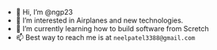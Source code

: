 - 👋 Hi, I’m @ngp23
- 👀 I’m interested in Airplanes and new technologies.
- 🌱 I’m currently learning how to build software from Scretch 
- 📫 Best way to reach me is at `neelpatel3388@gmail.com`

<!---
ngp23/ngp23 is a ✨ special ✨ repository because its `README.md` (this file) appears on your GitHub profile.
You can click the Preview link to take a look at your changes.
--->
